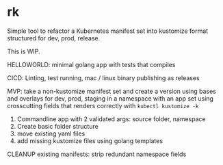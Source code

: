 # rk
Simple tool to refactor a Kubernetes manifest set into kustomize format structured for dev, prod, release.

This is WIP.

HELLOWORLD: minimal golang app with tests that compiles

CICD:
Linting, test running, mac / linux binary publishing as releases

MVP: take a non-kustomize manifest set and create a version using bases and overlays for dev, prod, staging
      in a namespace with an app set using crosscutting fields that renders correctly with `kubectl kustomize -k`
1. Commandline app with 2 validated args: source folder, namespace
2. Create basic folder structure
3. move existing yaml files
4. add missing kustomize files using golang templates

CLEANUP existing manifests: strip redundant namespace fields